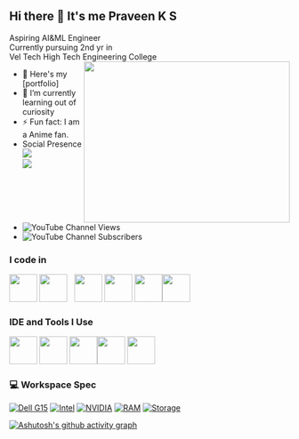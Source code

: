 ## Hi there 👋 It's me Praveen K S 

Aspiring AI&ML Engineer
<br/>
Currently pursuing 2nd yr in <br/> Vel Tech High Tech Engineering College <br/>
<img align="right" width="370" height="290" src="https://media1.giphy.com/media/v1.Y2lkPTc5MGI3NjExMXAwMDFnODByemF2cXFkeG9vcDMzYzUwOWs2Zm5weWkwNjU5MHgzYSZlcD12MV9pbnRlcm5hbF9naWZfYnlfaWQmY3Q9Zw/8MyXEVgue4ucw/giphy.gif">
- 🔭 Here's my [portfolio]                                                
- 🌱 I’m currently learning out of curiosity
- ⚡ Fun fact: I am a Anime fan.
- Social Presence
 <br /> [<img src="https://img.shields.io/badge/LinkedIn-0077B5?style=for-the-badge&logo=linkedin&logoColor=white" />](https://www.linkedin.com/in/praveen-ks-661646302/) <br/> [<img src="https://img.shields.io/badge/instagram-d62976?style=for-the-badge&logo=instagram&logoColor=white" />](https://www.instagram.com/praveen_ks_15/)
- ![YouTube Channel Views](https://img.shields.io/youtube/channel/views/UCJ3S5t1HYylBbP4GPfFusIw)
- ![YouTube Channel Subscribers](https://img.shields.io/youtube/channel/subscribers/UCJ3S5t1HYylBbP4GPfFusIw)

### I code in
<img height="50" width="50" src="https://img.icons8.com/color/48/000000/python.png" /> <img height="50" width="50" src="https://img.icons8.com/color/48/000000/java-coffee-cup-logo.png" /> <img height="50" width="5 0" src="https://img.icons8.com/color/48/000000/html-5.png" /> <img height="50" width="50" src="https://img.icons8.com/color/48/000000/css3.png" /> <img height="50" width="50" src="https://img.icons8.com/color/48/000000/bootstrap.png" />
<img height="50" width="50" src="https://img.icons8.com/color/48/000000/javascript.png"/><img height="50" width="50" src="https://img.icons8.com/color/48/000000/tensorflow.png"/>

### IDE and Tools I Use
<img height="50" width="50" src="https://img.icons8.com/color/48/000000/visual-studio-code-2019.png"/> <img height="50" width="50" src="https://img.icons8.com/color/48/000000/pycharm.png"/> <img height="50" width="50" src="https://img.icons8.com/color/50/000000/git.png"/><img height="50" src="https://img.icons8.com/officel/480/null/java-eclipse.png"/> <img height="50" width="50" src="https://img.icons8.com/color/48/000000/figma--v1.png"/>


### 💻 Workspace Spec

[![Dell G15](https://img.shields.io/badge/Dell-G15_5520-007DB8?logo=dell&logoColor=white)](https://dell.com)
[![Intel](https://img.shields.io/badge/Intel-Core_i5_12th-0071C5?logo=intel&logoColor=white)](https://intel.com)
[![NVIDIA](https://img.shields.io/badge/NVIDIA-RTX_3050-76B900?logo=nvidia&logoColor=white)](https://nvidia.com)
[![RAM](https://img.shields.io/badge/RAM-16GB_DDR4-important)](https://)
[![Storage](https://img.shields.io/badge/Storage-512GB_SSD-blueviolet)](https://)

[![Ashutosh's github activity graph](https://github-readme-activity-graph.vercel.app/graph?username=Praveen7123&bg_color=0d0d0c&color=0d09f1&line=0252f2&point=0d54e3&area=true&hide_border=true)](https://github.com/ashutosh00710/github-readme-activity-graph)
